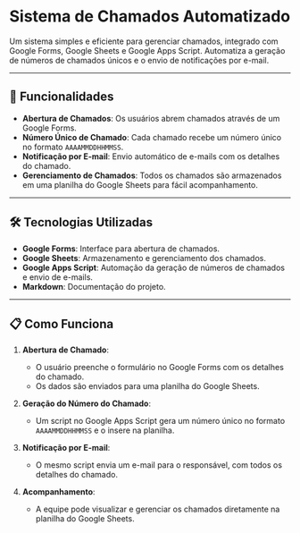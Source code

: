 # Sistema de Chamados Automatizado

Um sistema simples e eficiente para gerenciar chamados, integrado com Google Forms, Google Sheets e Google Apps Script. Automatiza a geração de números de chamados únicos e o envio de notificações por e-mail.

---

## 🚀 Funcionalidades

- **Abertura de Chamados**: Os usuários abrem chamados através de um Google Forms.
- **Número Único de Chamado**: Cada chamado recebe um número único no formato `AAAAMMDDHHMMSS`.
- **Notificação por E-mail**: Envio automático de e-mails com os detalhes do chamado.
- **Gerenciamento de Chamados**: Todos os chamados são armazenados em uma planilha do Google Sheets para fácil acompanhamento.

---

## 🛠️ Tecnologias Utilizadas

- **Google Forms**: Interface para abertura de chamados.
- **Google Sheets**: Armazenamento e gerenciamento dos chamados.
- **Google Apps Script**: Automação da geração de números de chamados e envio de e-mails.
- **Markdown**: Documentação do projeto.

---

## 📋 Como Funciona

1. **Abertura de Chamado**:
   - O usuário preenche o formulário no Google Forms com os detalhes do chamado.
   - Os dados são enviados para uma planilha do Google Sheets.

2. **Geração do Número do Chamado**:
   - Um script no Google Apps Script gera um número único no formato `AAAAMMDDHHMMSS` e o insere na planilha.

3. **Notificação por E-mail**:
   - O mesmo script envia um e-mail para o responsável, com todos os detalhes do chamado.

4. **Acompanhamento**:
   - A equipe pode visualizar e gerenciar os chamados diretamente na planilha do Google Sheets.
